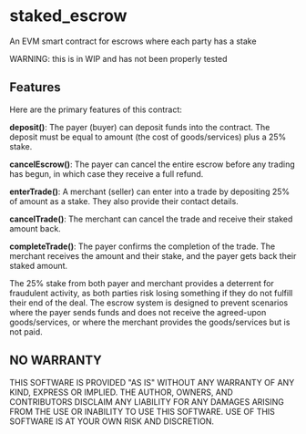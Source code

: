 # staked_escrow

An EVM smart contract for escrows where each party has a stake

WARNING: this is in WIP and has not been properly tested

## Features

Here are the primary features of this contract:

**deposit()**: The payer (buyer) can deposit funds into the contract. The deposit must be equal to amount (the cost of goods/services) plus a 25% stake.

**cancelEscrow()**: The payer can cancel the entire escrow before any trading has begun, in which case they receive a full refund.

**enterTrade()**: A merchant (seller) can enter into a trade by depositing 25% of amount as a stake. They also provide their contact details.

**cancelTrade()**: The merchant can cancel the trade and receive their staked amount back.

**completeTrade()**: The payer confirms the completion of the trade. The merchant receives the amount and their stake, and the payer gets back their staked amount.

The 25% stake from both payer and merchant provides a deterrent for fraudulent activity, as both parties risk losing something if they do not fulfill their end of the deal. The escrow system is designed to prevent scenarios where the payer sends funds and does not receive the agreed-upon goods/services, or where the merchant provides the goods/services but is not paid.

## NO WARRANTY

THIS SOFTWARE IS PROVIDED "AS IS" WITHOUT ANY WARRANTY OF ANY KIND, EXPRESS OR IMPLIED. THE AUTHOR, OWNERS, AND CONTRIBUTORS DISCLAIM ANY LIABILITY FOR ANY DAMAGES ARISING FROM THE USE OR INABILITY TO USE THIS SOFTWARE. USE OF THIS SOFTWARE IS AT YOUR OWN RISK AND DISCRETION.
